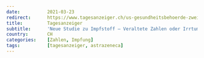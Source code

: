 ```yaml
---
date:          2021-03-23
redirect:      https://www.tagesanzeiger.ch/us-gesundheitsbehoerde-zweifelt-an-astrazeneca-daten-458792166530
title:         Tagesanzeiger
subtitle:      'Neue Studie zu Impfstoff – Veraltete Zahlen oder Irrtum? AstraZeneca will Datendebakel aufklären'
country:       CH
categories:    [Zahlen, Impfung]
tags:          [tagesanzeiger, astrazeneca]
---
```

